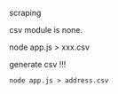 
scraping


csv module is none.


node app.js > xxx.csv


generate csv !!!


```
node app.js > address.csv
```
